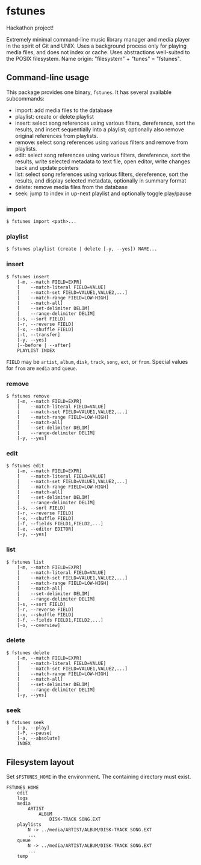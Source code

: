 # fstunes

Hackathon project!

Extremely minimal command-line music library manager and media player
in the spirit of Git and UNIX. Uses a background process only for
playing media files, and does not index or cache. Uses abstractions
well-suited to the POSIX filesystem. Name origin: "filesystem" +
"tunes" = "fstunes".

## Command-line usage

This package provides one binary, `fstunes`. It has several available
subcommands:

* import: add media files to the database
* playlist: create or delete playlist
* insert: select song references using various filters, dereference,
  sort the results, and insert sequentially into a playlist;
  optionally also remove original references from playlists.
* remove: select song references using various filters and remove from
  playlists.
* edit: select song references using various filters, dereference,
  sort the results, write selected metadata to text file, open editor,
  write changes back and update pointers
* list: select song references using various filters, dereference,
  sort the results, and display selected metadata, optionally in
  summary format
* delete: remove media files from the database
* seek: jump to index in up-next playlist and optionally toggle
  play/pause

### import

    $ fstunes import <path>...

### playlist

    $ fstunes playlist (create | delete [-y, --yes]) NAME...

### insert

    $ fstunes insert
        [-m, --match FIELD=EXPR]
        [    --match-literal FIELD=VALUE]
        [    --match-set FIELD=VALUE1,VALUE2,...]
        [    --match-range FIELD=LOW-HIGH]
        [    --match-all]
        [    --set-delimiter DELIM]
        [    --range-delimiter DELIM]
        [-s, --sort FIELD]
        [-r, --reverse FIELD]
        [-x, --shuffle FIELD]
        [-t, --transfer]
        [-y, --yes]
        [--before | --after]
        PLAYLIST INDEX

`FIELD` may be `artist`, `album`, `disk`, `track`, `song`, `ext`, or
`from`. Special values for `from` are `media` and `queue`.

### remove

    $ fstunes remove
        [-m, --match FIELD=EXPR]
        [    --match-literal FIELD=VALUE]
        [    --match-set FIELD=VALUE1,VALUE2,...]
        [    --match-range FIELD=LOW-HIGH]
        [    --match-all]
        [    --set-delimiter DELIM]
        [    --range-delimiter DELIM]
        [-y, --yes]

### edit

    $ fstunes edit
        [-m, --match FIELD=EXPR]
        [    --match-literal FIELD=VALUE]
        [    --match-set FIELD=VALUE1,VALUE2,...]
        [    --match-range FIELD=LOW-HIGH]
        [    --match-all]
        [    --set-delimiter DELIM]
        [    --range-delimiter DELIM]
        [-s, --sort FIELD]
        [-r, --reverse FIELD]
        [-x, --shuffle FIELD]
        [-f, --fields FIELD1,FIELD2,...]
        [-e, --editor EDITOR]
        [-y, --yes]

### list

    $ fstunes list
        [-m, --match FIELD=EXPR]
        [    --match-literal FIELD=VALUE]
        [    --match-set FIELD=VALUE1,VALUE2,...]
        [    --match-range FIELD=LOW-HIGH]
        [    --match-all]
        [    --set-delimiter DELIM]
        [    --range-delimiter DELIM]
        [-s, --sort FIELD]
        [-r, --reverse FIELD]
        [-x, --shuffle FIELD]
        [-f, --fields FIELD1,FIELD2,...]
        [-o, --overview]

### delete

    $ fstunes delete
        [-m, --match FIELD=EXPR]
        [    --match-literal FIELD=VALUE]
        [    --match-set FIELD=VALUE1,VALUE2,...]
        [    --match-range FIELD=LOW-HIGH]
        [    --match-all]
        [    --set-delimiter DELIM]
        [    --range-delimiter DELIM]
        [-y, --yes]

### seek

    $ fstunes seek
        [-p, --play]
        [-P, --pause]
        [-a, --absolute]
        INDEX

## Filesystem layout

Set `$FSTUNES_HOME` in the environment. The containing directory must
exist.

    FSTUNES_HOME
        edit
        logs
        media
            ARTIST
                ALBUM
                    DISK-TRACK SONG.EXT
        playlists
            N -> ../media/ARTIST/ALBUM/DISK-TRACK SONG.EXT
            ...
        queue
            N -> ../media/ARTIST/ALBUM/DISK-TRACK SONG.EXT
            ...
        temp
